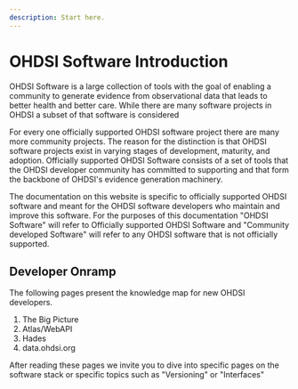 ```yaml
---
description: Start here.
---
```


# OHDSI Software Introduction

OHDSI Software is a large collection of tools with the goal of enabling a community to generate evidence from observational data that leads to better health and better care. While there are many software projects in OHDSI a subset of that software is considered

For every one officially supported OHDSI software project there are many more community projects. The reason for the distinction is that OHDSI software projects exist in varying stages of development, maturity, and adoption. Officially supported OHDSI Software consists of a set of tools that the OHDSI developer community has committed to supporting and that form the backbone of OHDSI's evidence generation machinery.

The documentation on this website is specific to officially supported OHDSI software and meant for the OHDSI software developers who maintain and improve this software. For the purposes of this documentation "OHDSI Software" will refer to Officially supported OHDSI Software and "Community developed Software" will refer to any OHDSI software that is not officially supported.



## Developer Onramp

The following pages present the knowledge map for new OHDSI developers.

1. The Big Picture
2. Atlas/WebAPI&#x20;
3. Hades
4. data.ohdsi.org



After reading these pages we invite you to dive into specific pages on the software stack or specific topics such as "Versioning" or "Interfaces"&#x20;



